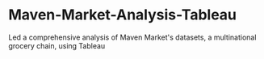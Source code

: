 # Maven-Market-Analysis-Tableau
Led a comprehensive analysis of Maven Market's datasets, a multinational grocery chain, using Tableau
